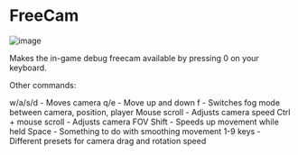 # FreeCam

![image](https://github.com/xen-42/dredge-freecam/assets/22628069/c0fc4962-ef05-43fb-b177-6a41157b219b)

Makes the in-game debug freecam available by pressing 0 on your keyboard.

Other commands:

w/a/s/d - Moves camera
q/e - Move up and down
f - Switches fog mode between camera, position, player
Mouse scroll - Adjusts camera speed
Ctrl + mouse scroll - Adjusts camera FOV
Shift - Speeds up movement while held
Space - Something to do with smoothing movement
1-9 keys - Different presets for camera drag and rotation speed
